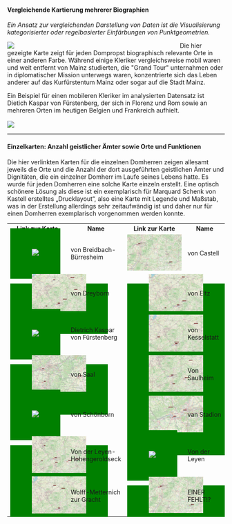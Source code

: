 <h4>Vergleichende Kartierung mehrerer Biographien</h4>

<p><em>Ein Ansatz zur vergleichenden Darstellung von Daten ist die Visualisierung kategorisierter oder regelbasierter Einfärbungen von Punktgeometrien.</em></p>

<a href="./maps/Map_Domherren_byNAME.png"><img src="./maps/Map_Domherren_byNAME.png" width="400px" align="left"/></a>

<p padding="10px">Die hier gezeigte Karte zeigt für jeden Dompropst biographisch relevante Orte in einer anderen Farbe. Während einige Kleriker vergleichsweise mobil waren und weit entfernt von Mainz studierten, die "Grand Tour" unternahmen oder in diplomatischer Mission unterwegs waren, konzentrierte sich das Leben anderer auf das Kurfürstentum Mainz oder sogar auf die Stadt Mainz.</p>
<p padding="10px">Ein Beispiel für einen mobileren Kleriker im analysierten Datensatz ist Dietich Kaspar von Fürstenberg, der sich in Florenz und Rom sowie an mehreren Orten im heutigen Belgien und Frankreich aufhielt.</p>

<a href="./maps/Map_DietrichKaspar-von-Fürstenberg.png"><img src="./maps/Map_DietrichKaspar-von-Fürstenberg.png" width="650px" align="center"/></a>

<hr>

<h4>Einzelkarten: Anzahl geistlicher Ämter sowie Orte und Funktionen</h4>

<p>Die hier verlinkten Karten für die einzelnen Domherren zeigen allesamt jeweils die Orte und die Anzahl der dort ausgeführten geistlichen Ämter und Dignitäten, die ein einzelner Domherr im Laufe seines Lebens hatte. Es wurde für jeden Domherren eine solche Karte einzeln erstellt. 
Eine optisch schönere Lösung als diese ist ein exemplarisch für Marquard Schenk von Kastell erstelltes „Drucklayout“, also eine Karte mit Legende und Maßstab, was in der Erstellung allerdings sehr zeitaufwändig ist und daher nur für einen Domherren exemplarisch vorgenommen werden konnte.</p>

<style>
.zoom {
  padding: 50px;
  background-color: green;
  transition: transform .2s; /* Animation */
  width: 200px;
  height: 200px;
  margin: 0 auto;
}

.zoom:hover {
  transform: scale(1.5); /* (150% zoom - Note: if the zoom is too large, it will go outside of the viewport) */
}
</style>

 <table style="width:100%">
  <tr>
    <th style="width:30%">Link zur Karte</th>
    <th style="width:20%">Name</th>
    <th style="width:30%">Link zur Karte</th>
    <th style="width:20%">Name</th>
  </tr>
  <tr>
    <td><a href="https://github.com/ieg-dhr/DigiKAR_Projektseminar/blob/main/maps/Von Breidbach-Bürresheim.png" class="zoom"><img src="./maps/Von Breidbach-Bürresheim.png" width="250px"/></a></td>
    <td>von Breidbach-Bürresheim</td>
    <td><a href="./maps/Von Castell.png" target="_blank"><img src="./maps/Von Castell.png" width="250px"/></a></td>
    <td>von Castell</td>
  </tr>
  <tr>
    <td><a href="https://github.com/ieg-dhr/DigiKAR_Projektseminar/blob/main/maps/Von Dreyborn.png" class="zoom"><img src="./maps/Von Dreyborn.png" width="250px"/></a></td>
    <td>von Dreyborn</td>
    <td><a href="https://github.com/ieg-dhr/DigiKAR_Projektseminar/blob/main/maps/Von Eltz.png" class="zoom"><img src="./maps/Von Eltz.png" width="250px"/></a></td>
    <td>von Eltz</td>
  </tr>
   <tr>
    <td><a href="https://github.com/ieg-dhr/DigiKAR_Projektseminar/blob/main/maps/Von Fürstenberg.png" class="zoom"><img src="./maps/Von Fürstenberg.png" width="250px"/></a></td>
    <td>Dietrich Kaspar von Fürstenberg</td>
    <td><a href="./maps/Von Kesselstatt.png" class="zoom"><img src="./maps/Von Kesselstatt.png" width="250px"/></a></td>
    <td>von Kesselstatt</td>
  </tr>  
 <tr>
    <td><a href="https://github.com/ieg-dhr/DigiKAR_Projektseminar/blob/main/maps/Von Saal.png" class="zoom"><img src="./maps/Von Saal.png" width="250px"/></a></td>
    <td>von Saal</td>
    <td><a href="./maps/Von Saulheim.png" class="zoom"><img src="./maps/Von Saulheim.png" width="250px"/></a></td>
    <td>Von Saulheim</td>
  </tr>  
 <tr>
    <td><a href="https://github.com/ieg-dhr/DigiKAR_Projektseminar/blob/main/maps/Von Schönborn.png" class="zoom"><img src="./maps/Von Schönborn.png" width="250px"/></a></td>
    <td>von Schönborn</td>
    <td><a href="./maps/Von Stadion.png" class="zoom"><img src="./maps/Von Stadion.png" width="250px"/></a></td>
    <td>van Stadion</td>
  </tr>  
 <tr>
    <td><a href="https://github.com/ieg-dhr/DigiKAR_Projektseminar/blob/main/maps/Von der Leyen-Hohengeroldseck.png" class="zoom"><img src="./maps/Von der Leyen-Hohengeroldseck.png" width="250px"/></a></td>
    <td>Von der Leyen-Hohengeroldseck</td>
    <td><a href="./maps/Von der Leyen.png" class="zoom"><img src="./maps/Von der Leyen.png" width="250px"/></a></td>
    <td>Von der Leyen</td>
  </tr>  
 <tr>
    <td><a href="https://github.com/ieg-dhr/DigiKAR_Projektseminar/blob/main/maps/Wolff-Metternich zur Gracht.png" class="zoom"><img src="./maps/Wolff-Metternich zur Gracht.png" width="250px"/></a></td>
    <td>Wolff-Metternich zur Gracht</td>
    <td><a href="https://github.com/ieg-dhr/DigiKAR_Projektseminar/blob/main/maps/Von Castell.png" class="zoom"><img src="./maps/Von Castell.png" width="250px"/></a></td>
    <td>EINER FEHLT!?</td>
  </tr>
</table> 


